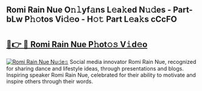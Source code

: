 ## Romi Rain Nue O𝚗𝚕yf𝚊ns L𝚎a𝚔ed N𝚞𝚍es - Part-bLw P𝚑𝚘tos Vi𝚍𝚎o - H𝚘𝚝 Part L𝚎a𝚔s cCcFO

# <h2><a href="http://kf0obg.oniu.top/?m=Romi+Rain+Nue">🔗👉 🔴 Romi Rain Nue P𝚑ot𝚘𝚜 V𝚒d𝚎o</a></h2>

[![Romi Rain Nue Nu𝚍e𝚜](https://i.imgur.com/0qMVB7G.gif)](http://kf0obg.oniu.top/?m=Romi+Rain+Nue)
Social media innovator Romi Rain Nue, recognized for sharing dance and lifestyle ideas, through presentations and blogs. Inspiring speaker Romi Rain Nue, celebrated for their ability to motivate and inspire others through their words.  
